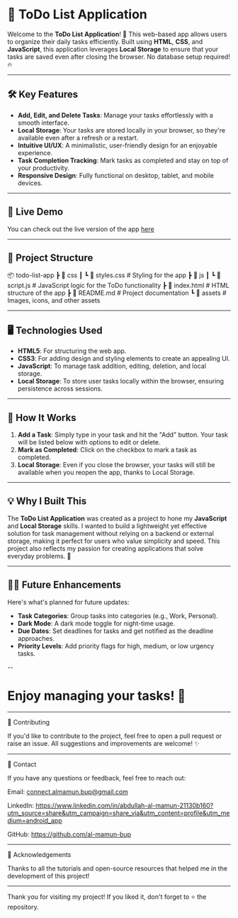 # 🌟 ToDo List Application

Welcome to the **ToDo List Application**! 🚀 This web-based app allows users to organize their daily tasks efficiently. Built using **HTML**, **CSS**, and **JavaScript**, this application leverages **Local Storage** to ensure that your tasks are saved even after closing the browser. No database setup required! 🔥

---

## 🛠️ Key Features

- **Add, Edit, and Delete Tasks**: Manage your tasks effortlessly with a smooth interface.
- **Local Storage**: Your tasks are stored locally in your browser, so they're available even after a refresh or a restart.
- **Intuitive UI/UX**: A minimalistic, user-friendly design for an enjoyable experience.
- **Task Completion Tracking**: Mark tasks as completed and stay on top of your productivity.
- **Responsive Design**: Fully functional on desktop, tablet, and mobile devices.

---

## 🚀 Live Demo

You can check out the live version of the app [here](https://al-mamun-bup.github.io/Todo-List-Project/)

---

## 📂 Project Structure

📦 todo-list-app ┣ 📂 css ┃ ┗ 📜 styles.css        # Styling for the app ┣ 📂 js ┃ ┗ 📜 script.js         # JavaScript logic for the ToDo functionality ┣ 📜 index.html          # HTML structure of the app ┣ 📜 README.md           # Project documentation ┗ 📂 assets              # Images, icons, and other assets

---

## 🖥️ Technologies Used

- **HTML5**: For structuring the web app.
- **CSS3**: For adding design and styling elements to create an appealing UI.
- **JavaScript**: To manage task addition, editing, deletion, and local storage.
- **Local Storage**: To store user tasks locally within the browser, ensuring persistence across sessions.

---

## 🎯 How It Works

1. **Add a Task**: Simply type in your task and hit the "Add" button. Your task will be listed below with options to edit or delete.
2. **Mark as Completed**: Click on the checkbox to mark a task as completed. 
3. **Local Storage**: Even if you close the browser, your tasks will still be available when you reopen the app, thanks to Local Storage.

---

## 💡 Why I Built This

The **ToDo List Application** was created as a project to hone my **JavaScript** and **Local Storage** skills. I wanted to build a lightweight yet effective solution for task management without relying on a backend or external storage, making it perfect for users who value simplicity and speed. This project also reflects my passion for creating applications that solve everyday problems. 🌟

---

## 👩‍💻 Future Enhancements

Here's what's planned for future updates:

- **Task Categories**: Group tasks into categories (e.g., Work, Personal).
- **Dark Mode**: A dark mode toggle for night-time usage.
- **Due Dates**: Set deadlines for tasks and get notified as the deadline approaches.
- **Priority Levels**: Add priority flags for high, medium, or low urgency tasks.

--


# Enjoy managing your tasks! 🎉




---

🤝 Contributing

If you'd like to contribute to the project, feel free to open a pull request or raise an issue. All suggestions and improvements are welcome! ✨


---

📧 Contact

If you have any questions or feedback, feel free to reach out:

Email: connect.almamun.bup@gmail.com

LinkedIn: https://www.linkedin.com/in/abdullah-al-mamun-21130b160?utm_source=share&utm_campaign=share_via&utm_content=profile&utm_medium=android_app

GitHub: https://github.com/al-mamun-bup



---

🌟 Acknowledgements

Thanks to all the tutorials and open-source resources that helped me in the development of this project!


---

Thank you for visiting my project! If you liked it, don't forget to ⭐ the repository.
